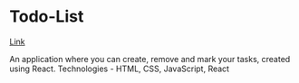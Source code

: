 # Todo-List

[Link](https://vzaporozky.github.io/Todo-List/build/)

An application where you can create, remove and mark your tasks, created using React.
Technologies - HTML, CSS, JavaScript, React
